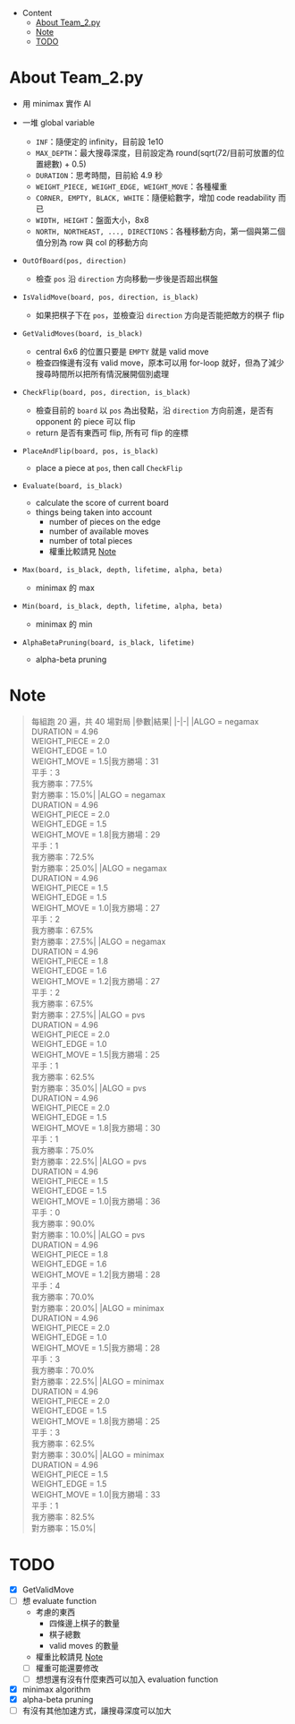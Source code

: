 - Content
  - [About Team_2.py](#About_Team_2.py)
  - [Note](#Note)
  - [TODO](#TODO)

# About Team_2.py

- 用 minimax 實作 AI
- 一堆 global variable
  - `INF`：隨便定的 infinity，目前設 1e10
  - `MAX_DEPTH`：最大搜尋深度，目前設定為 round(sqrt(72/目前可放置的位置總數) + 0.5)
  - `DURATION`：思考時間，目前給 4.9 秒
  - `WEIGHT_PIECE, WEIGHT_EDGE, WEIGHT_MOVE`：各種權重
  - `CORNER, EMPTY, BLACK, WHITE`：隨便給數字，增加 code readability 而已
  - `WIDTH, HEIGHT`：盤面大小，8x8
  - `NORTH, NORTHEAST, ..., DIRECTIONS`：各種移動方向，第一個與第二個值分別為 row 與 col 的移動方向

- `OutOfBoard(pos, direction)`
  - 檢查 `pos` 沿 `direction` 方向移動一步後是否超出棋盤

- `IsValidMove(board, pos, direction, is_black)`
  - 如果把棋子下在 `pos`，並檢查沿 `direction` 方向是否能把敵方的棋子 flip

- `GetValidMoves(board, is_black)`
  - central 6x6 的位置只要是 `EMPTY` 就是 valid move
  - 檢查四條邊有沒有 valid move，原本可以用 for-loop 就好，但為了減少搜尋時間所以把所有情況展開個別處理

- `CheckFlip(board, pos, direction, is_black)`
  - 檢查目前的 `board` 以 `pos` 為出發點，沿 `direction` 方向前進，是否有 opponent 的 piece 可以 flip
  - return 是否有東西可 flip, 所有可 flip 的座標

- `PlaceAndFlip(board, pos, is_black)`
  - place a piece at `pos`, then call `CheckFlip`

- `Evaluate(board, is_black)`
  - calculate the score of current board
  - things being taken into account
    - number of pieces on the edge
    - number of available moves
    - number of total pieces
    - 權重比較請見 [Note](#Note)

- `Max(board, is_black, depth, lifetime, alpha, beta)`
  - minimax 的 max

- `Min(board, is_black, depth, lifetime, alpha, beta)`
  - minimax 的 min

- `AlphaBetaPruning(board, is_black, lifetime)`
  - alpha-beta pruning

# Note

> 每組跑 20 遍，共 40 場對局
|參數|結果|
|-|-|
|ALGO = negamax<br/>DURATION = 4.96<br/>WEIGHT_PIECE = 2.0<br/>WEIGHT_EDGE = 1.0<br/>WEIGHT_MOVE = 1.5|我方勝場：31<br/>平手：3<br/>我方勝率：77.5%<br/>對方勝率：15.0%|
|ALGO = negamax<br/>DURATION = 4.96<br/>WEIGHT_PIECE = 2.0<br/>WEIGHT_EDGE = 1.5<br/>WEIGHT_MOVE = 1.8|我方勝場：29<br/>平手：1<br/>我方勝率：72.5%<br/>對方勝率：25.0%|
|ALGO = negamax<br/>DURATION = 4.96<br/>WEIGHT_PIECE = 1.5<br/>WEIGHT_EDGE = 1.5<br/>WEIGHT_MOVE = 1.0|我方勝場：27<br/>平手：2<br/>我方勝率：67.5%<br/>對方勝率：27.5%|
|ALGO = negamax<br/>DURATION = 4.96<br/>WEIGHT_PIECE = 1.8<br/>WEIGHT_EDGE = 1.6<br/>WEIGHT_MOVE = 1.2|我方勝場：27<br/>平手：2<br/>我方勝率：67.5%<br/>對方勝率：27.5%|
|ALGO = pvs<br/>DURATION = 4.96<br/>WEIGHT_PIECE = 2.0<br/>WEIGHT_EDGE = 1.0<br/>WEIGHT_MOVE = 1.5|我方勝場：25<br/>平手：1<br/>我方勝率：62.5%<br/>對方勝率：35.0%|
|ALGO = pvs<br/>DURATION = 4.96<br/>WEIGHT_PIECE = 2.0<br/>WEIGHT_EDGE = 1.5<br/>WEIGHT_MOVE = 1.8|我方勝場：30<br/>平手：1<br/>我方勝率：75.0%<br/>對方勝率：22.5%|
|ALGO = pvs<br/>DURATION = 4.96<br/>WEIGHT_PIECE = 1.5<br/>WEIGHT_EDGE = 1.5<br/>WEIGHT_MOVE = 1.0|我方勝場：36<br/>平手：0<br/>我方勝率：90.0%<br/>對方勝率：10.0%|
|ALGO = pvs<br/>DURATION = 4.96<br/>WEIGHT_PIECE = 1.8<br/>WEIGHT_EDGE = 1.6<br/>WEIGHT_MOVE = 1.2|我方勝場：28<br/>平手：4<br/>我方勝率：70.0%<br/>對方勝率：20.0%|
|ALGO = minimax<br/>DURATION = 4.96<br/>WEIGHT_PIECE = 2.0<br/>WEIGHT_EDGE = 1.0<br/>WEIGHT_MOVE = 1.5|我方勝場：28<br/>平手：3<br/>我方勝率：70.0%<br/>對方勝率：22.5%|
|ALGO = minimax<br/>DURATION = 4.96<br/>WEIGHT_PIECE = 2.0<br/>WEIGHT_EDGE = 1.5<br/>WEIGHT_MOVE = 1.8|我方勝場：25<br/>平手：3<br/>我方勝率：62.5%<br/>對方勝率：30.0%|
|ALGO = minimax<br/>DURATION = 4.96<br/>WEIGHT_PIECE = 1.5<br/>WEIGHT_EDGE = 1.5<br/>WEIGHT_MOVE = 1.0|我方勝場：33<br/>平手：1<br/>我方勝率：82.5%<br/>對方勝率：15.0%|

# TODO

- [x] GetValidMove
- [ ] 想 evaluate function
  - 考慮的東西
    - 四條邊上棋子的數量
    - 棋子總數
    - valid moves 的數量
  - 權重比較請見 [Note](#Note)
  - [ ] 權重可能還要修改
  - [ ] 想想還有沒有什麼東西可以加入 evaluation function
- [x] minimax algorithm
- [x] alpha-beta pruning
- [ ] 有沒有其他加速方式，讓搜尋深度可以加大
